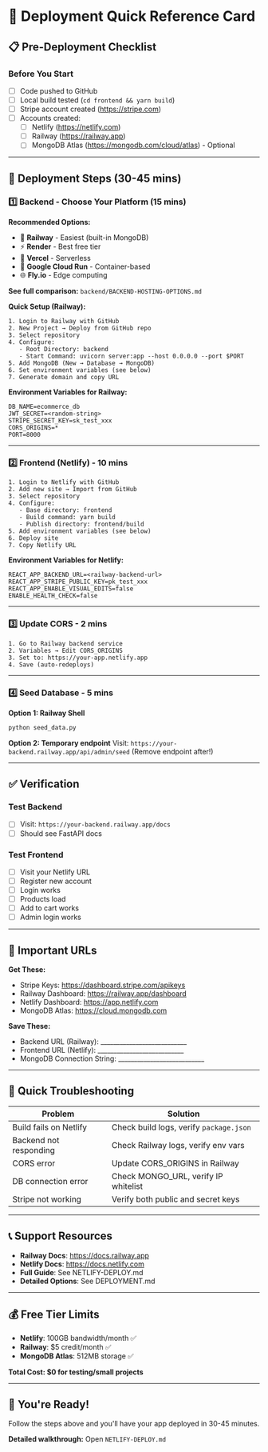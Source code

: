 # 🚀 Deployment Quick Reference Card

## 📋 Pre-Deployment Checklist

### Before You Start
- [ ] Code pushed to GitHub
- [ ] Local build tested (`cd frontend && yarn build`)
- [ ] Stripe account created (https://stripe.com)
- [ ] Accounts created:
  - [ ] Netlify (https://netlify.com)
  - [ ] Railway (https://railway.app)
  - [ ] MongoDB Atlas (https://mongodb.com/cloud/atlas) - Optional

---

## 🎯 Deployment Steps (30-45 mins)

### 1️⃣ Backend - Choose Your Platform (15 mins)

**Recommended Options:**
- 🌟 **Railway** - Easiest (built-in MongoDB)
- ⚡ **Render** - Best free tier
- 🚀 **Vercel** - Serverless
- 🐳 **Google Cloud Run** - Container-based
- 🌐 **Fly.io** - Edge computing

**See full comparison:** `backend/BACKEND-HOSTING-OPTIONS.md`

**Quick Setup (Railway):**
```
1. Login to Railway with GitHub
2. New Project → Deploy from GitHub repo
3. Select repository
4. Configure:
   - Root Directory: backend
   - Start Command: uvicorn server:app --host 0.0.0.0 --port $PORT
5. Add MongoDB (New → Database → MongoDB)
6. Set environment variables (see below)
7. Generate domain and copy URL
```

**Environment Variables for Railway:**
```env
DB_NAME=ecommerce_db
JWT_SECRET=<random-string>
STRIPE_SECRET_KEY=sk_test_xxx
CORS_ORIGINS=*
PORT=8000
```

---

### 2️⃣ Frontend (Netlify) - 10 mins

```
1. Login to Netlify with GitHub
2. Add new site → Import from GitHub
3. Select repository
4. Configure:
   - Base directory: frontend
   - Build command: yarn build
   - Publish directory: frontend/build
5. Add environment variables (see below)
6. Deploy site
7. Copy Netlify URL
```

**Environment Variables for Netlify:**
```env
REACT_APP_BACKEND_URL=<railway-backend-url>
REACT_APP_STRIPE_PUBLIC_KEY=pk_test_xxx
REACT_APP_ENABLE_VISUAL_EDITS=false
ENABLE_HEALTH_CHECK=false
```

---

### 3️⃣ Update CORS - 2 mins

```
1. Go to Railway backend service
2. Variables → Edit CORS_ORIGINS
3. Set to: https://your-app.netlify.app
4. Save (auto-redeploys)
```

---

### 4️⃣ Seed Database - 5 mins

**Option 1: Railway Shell**
```bash
python seed_data.py
```

**Option 2: Temporary endpoint**
Visit: `https://your-backend.railway.app/api/admin/seed`
(Remove endpoint after!)

---

## ✅ Verification

### Test Backend
- [ ] Visit: `https://your-backend.railway.app/docs`
- [ ] Should see FastAPI docs

### Test Frontend  
- [ ] Visit your Netlify URL
- [ ] Register new account
- [ ] Login works
- [ ] Products load
- [ ] Add to cart works
- [ ] Admin login works

---

## 🔑 Important URLs

**Get These:**
- Stripe Keys: https://dashboard.stripe.com/apikeys
- Railway Dashboard: https://railway.app/dashboard
- Netlify Dashboard: https://app.netlify.com
- MongoDB Atlas: https://cloud.mongodb.com

**Save These:**
- Backend URL (Railway): ___________________________
- Frontend URL (Netlify): ___________________________
- MongoDB Connection String: ___________________________

---

## 🐛 Quick Troubleshooting

| Problem | Solution |
|---------|----------|
| Build fails on Netlify | Check build logs, verify `package.json` |
| Backend not responding | Check Railway logs, verify env vars |
| CORS error | Update CORS_ORIGINS in Railway |
| DB connection error | Check MONGO_URL, verify IP whitelist |
| Stripe not working | Verify both public and secret keys |

---

## 📞 Support Resources

- **Railway Docs**: https://docs.railway.app
- **Netlify Docs**: https://docs.netlify.com  
- **Full Guide**: See NETLIFY-DEPLOY.md
- **Detailed Options**: See DEPLOYMENT.md

---

## 💰 Free Tier Limits

- **Netlify**: 100GB bandwidth/month ✅
- **Railway**: $5 credit/month ✅
- **MongoDB Atlas**: 512MB storage ✅

**Total Cost: $0 for testing/small projects**

---

## 🎉 You're Ready!

Follow the steps above and you'll have your app deployed in 30-45 minutes.

**Detailed walkthrough:** Open `NETLIFY-DEPLOY.md`
